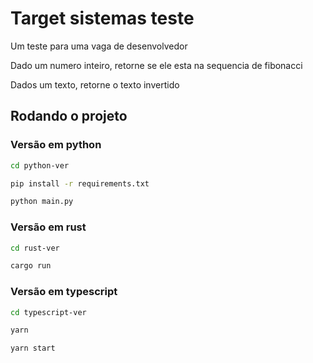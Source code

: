 # Target sistemas teste

Um teste para uma vaga de desenvolvedor

Dado um numero inteiro, retorne se ele esta na sequencia de fibonacci

Dados um texto, retorne o texto invertido

## Rodando o projeto

### Versão em python

```sh
cd python-ver
```

```sh
pip install -r requirements.txt
```

```sh
python main.py
```

### Versão em rust

```sh
cd rust-ver
```

```sh
cargo run
```

### Versão em typescript

```sh
cd typescript-ver
```

```sh
yarn
```

```sh
yarn start
```
